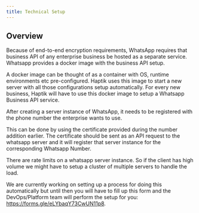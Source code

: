 ```yaml
---
title: Technical Setup
---
```


## Overview
Because of end-to-end encryption requirements, WhatsApp requires that business API of any enterprise business be hosted as a separate service. Whatsapp provides a docker image with the business API setup. 

A docker image can be thought of as a container with OS, runtime environments etc pre-configured. Haptik uses this image to start a new server with all those configurations setup automatically. For every new business, Haptik will have to use this docker image to setup a Whatsapp Business API service.

After creating a server instance of WhatsApp, it needs to be registered with the phone number the enterprise wants to use. 

This can be done by using the certificate provided during the number addition earlier. The certificate should be sent as an API request to the whatsapp server and it will register that server instance for the corresponding Whatsapp Number.

There are rate limits on a whatsapp server instance. So if the client has high volume we might have to setup a cluster of multiple servers to handle the load.

We are currently working on setting up a process for doing this automatically but until then you will have to fill up this form and the DevOps/Platform team will perform the setup for you: https://forms.gle/eLYbaqY73CwUN11p8.

